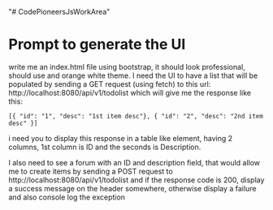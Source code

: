 "# CodePioneersJsWorkArea" 

# Prompt to generate the UI

write me an index.html file using bootstrap, it should look professional, should use and orange white theme.
I need the UI to have a list that will be populated by sending a GET request (using fetch) to this url: http://localhost:8080/api/v1/todolist which will give me the response like this:
  
  `[{
      "id": "1",
      "desc": "1st item desc"},
  {
      "id": "2",
      "desc": "2nd item desc"
  }]`

i need you to display this response in a table like element, having 2 columns, 1st column is ID and the seconds is Description.

I also need to see a forum with an ID and description field, that would allow me to create items by sending a POST request to http://localhost:8080/api/v1/todolist and if the response code is 200, display a success message on the header somewhere, otherwise display a failure and also console log the exception


